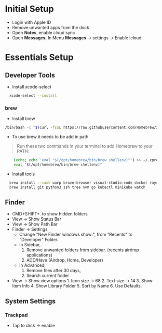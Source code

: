 # Initial Setup

- Login with Apple ID
- Remove unwanted apps from the dock
- Open **Notes**, enable cloud sync
- Open **Messages**, In Menu **Messages** -> settings -> Enable icloud

# Essentials Setup

## Developer Tools

- Install xcode-select
```sh
  xcode-select --install
```
### brew
- Install brew
```sh
/bin/bash -c "$(curl -fsSL https://raw.githubusercontent.com/Homebrew/install/HEAD/install.sh)"
```
- To use brew it needs to be add in path
> Run these two commands in your terminal to add Homebrew to your PATH:
```sh
    (echo; echo 'eval "$(/opt/homebrew/bin/brew shellenv)"') >> ~/.zprofile
    eval "$(/opt/homebrew/bin/brew shellenv)"
```
- Install tools
```sh
  brew install --cask warp brave-browser visual-studio-code docker raycast android-studio google-drive openshift-cli
  brew install git python3 zsh tree nvm go kubectl minikube watch
```
## Finder
- CMD+SHIFT+. to show hidden folders
- View -> Show Status Bar
- View -> Show Path Bar
- Finder -> Settings
  - Change "New Finder windows show:", from "Recents" to "Developer" Folder.
  - In Sidebar,
      1. Remove unwanted folders from sidebar. (recents airdrop applications)
      2. ADD/Have (Airdrop, Home, Developer)
  - In Advanced,
      1. Remove files after 30 days,
      2.  Search current folder
- View -> Show view options
      1. Icon size -> 68
      2. Text size -> 14
      3. Show Item Info
      4. Show Library Folder
      5. Sort by Name
      6. Use Defaults.
  
## System Settings

### Trackpad
- Tap to click -> enable

### 
